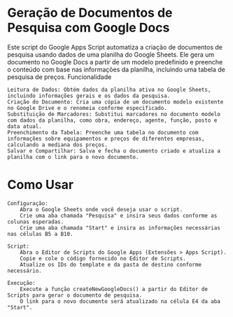 # Geração de Documentos de Pesquisa com Google Docs

Este script do Google Apps Script automatiza a criação de documentos de pesquisa usando dados de uma planilha do Google Sheets. Ele gera um documento no Google Docs a partir de um modelo predefinido e preenche o conteúdo com base nas informações da planilha, incluindo uma tabela de pesquisa de preços.
Funcionalidade

    Leitura de Dados: Obtém dados da planilha ativa no Google Sheets, incluindo informações gerais e os dados da pesquisa.
    Criação do Documento: Cria uma cópia de um documento modelo existente no Google Drive e o renomeia conforme especificado.
    Substituição de Marcadores: Substitui marcadores no documento modelo com dados da planilha, como obra, endereço, agente, função, posto e data atual.
    Preenchimento da Tabela: Preenche uma tabela no documento com informações sobre equipamentos e preços de diferentes empresas, calculando a mediana dos preços.
    Salvar e Compartilhar: Salva e fecha o documento criado e atualiza a planilha com o link para o novo documento.

# Como Usar

    Configuração:
        Abra o Google Sheets onde você deseja usar o script.
        Crie uma aba chamada "Pesquisa" e insira seus dados conforme as colunas esperadas.
        Crie uma aba chamada "Start" e insira as informações necessárias nas células B5 a B10.

    Script:
        Abra o Editor de Scripts do Google Apps (Extensões > Apps Script).
        Copie e cole o código fornecido no Editor de Scripts.
        Atualize os IDs do template e da pasta de destino conforme necessário.

    Execução:
        Execute a função createNewGoogleDocs() a partir do Editor de Scripts para gerar o documento de pesquisa.
        O link para o novo documento será atualizado na célula E4 da aba "Start".
